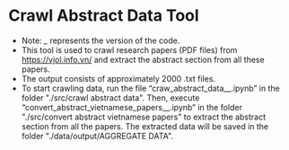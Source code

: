 # Crawl Abstract Data Tool
- Note: *_* represents the version of the code.
- This tool is used to crawl research papers (PDF files) from https://vjol.info.vn/ and extract the abstract section from all these papers.
- The output consists of approximately 2000 .txt files.
- To start crawling data, run the file “craw_abstract_data__.ipynb” in the folder "./src/crawl abstract data". Then, execute “convert_abstract_vietnamese_papers__.ipynb” in the folder "./src/convert abstract vietnamese papers" to extract the abstract section from all the papers. The extracted data will be saved in the folder "./data/output/AGGREGATE DATA".